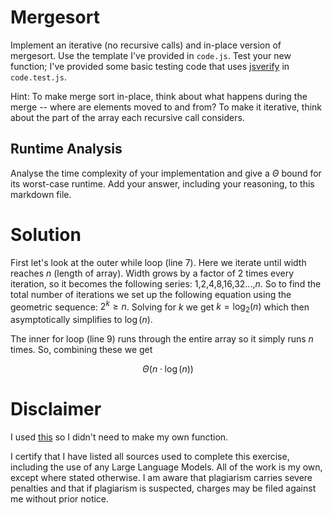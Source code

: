 # Mergesort

Implement an iterative (no recursive calls) and in-place version of mergesort.
Use the template I've provided in `code.js`. Test your new function; I've
provided some basic testing code that uses
[jsverify](https://jsverify.github.io/) in `code.test.js`.

Hint: To make merge sort in-place, think about what happens during the merge --
where are elements moved to and from? To make it iterative, think about the
part of the array each recursive call considers.

## Runtime Analysis

Analyse the time complexity of your implementation and give a $\Theta$ bound for
its worst-case runtime. Add your answer, including your reasoning, to this
markdown file.

# Solution

First let's look at the outer while loop (line 7). Here we iterate until width reaches $n$ (length of array). Width grows by a factor of 2 times every iteration, so it becomes the following series: 1,2,4,8,16,32...,$n$. So to find the total number of iterations we set up the following equation using the geometric sequence: $2^k \ge n$. Solving for $k$ we get $k = \log_2(n)$ which then asymptotically simplifies to $\log(n)$. 

The inner for loop (line 9) runs through the entire array so it simply runs $n$ times. So, combining these we get 

$$\Theta (n \cdot \log(n))$$

# Disclaimer

 I used [this](https://developer.mozilla.org/en-US/docs/Web/JavaScript/Reference/Global_Objects/Math/min) so I didn't need to make my own function.

 I certify that I have listed all sources used to complete this exercise, including the use of any Large Language Models. All of the work is my own, except where stated otherwise. I am aware that plagiarism carries severe penalties and that if plagiarism is suspected, charges may be filed against me without prior notice.
